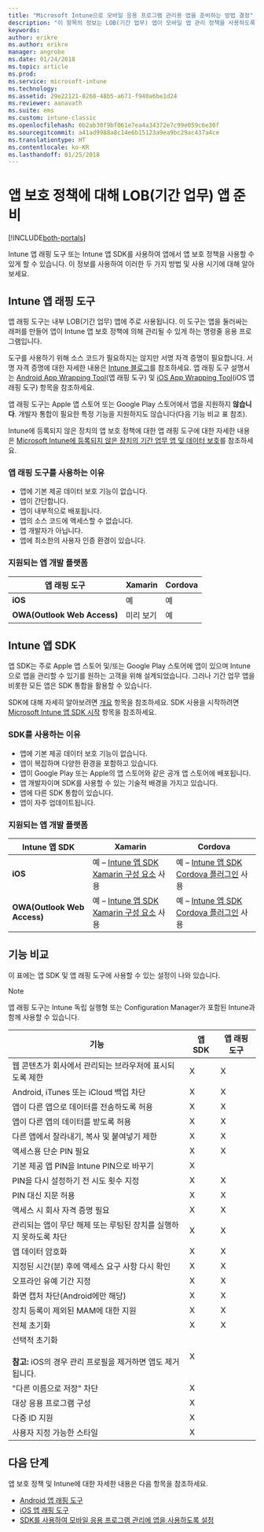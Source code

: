 ```yaml
---
title: "Microsoft Intune으로 모바일 응용 프로그램 관리용 앱을 준비하는 방법 결정"
description: "이 항목의 정보는 LOB(기간 업무) 앱이 모바일 앱 관리 정책을 사용하도록 하기 위해 앱 줄 바꿈 도구 및 앱 SDK를 사용해야 하는 경우를 결정하는 데 도움이 됩니다."
keywords: 
author: erikre
ms.author: erikre
manager: angrobe
ms.date: 01/24/2018
ms.topic: article
ms.prod: 
ms.service: microsoft-intune
ms.technology: 
ms.assetid: 29e22121-8268-48b5-a671-f940a6be1d24
ms.reviewer: aanavath
ms.suite: ems
ms.custom: intune-classic
ms.openlocfilehash: 6b2ab30f9bf061e7ea4a34372e7c99e059c6e30f
ms.sourcegitcommit: a41ad9988a8c14e6b15123a9ea9bc29ac437a4ce
ms.translationtype: HT
ms.contentlocale: ko-KR
ms.lasthandoff: 01/25/2018
---
```

# <a name="prepare-line-of-business-apps-for-app-protection-policies"></a>앱 보호 정책에 대해 LOB(기간 업무) 앱 준비

[!INCLUDE[both-portals](./includes/note-for-both-portals.md)]

Intune 앱 래핑 도구 또는 Intune 앱 SDK를 사용하여 앱에서 앱 보호 정책을 사용할 수 있게 할 수 있습니다. 이 정보를 사용하여 이러한 두 가지 방법 및 사용 시기에 대해 알아보세요.

## <a name="intune-app-wrapping-tool"></a>Intune 앱 래핑 도구
앱 래핑 도구는 내부 LOB(기간 업무) 앱에 주로 사용됩니다. 이 도구는 앱을 둘러싸는 래퍼를 만들어 앱이 Intune 앱 보호 정책에 의해 관리될 수 있게 하는 명령줄 응용 프로그램입니다.

도구를 사용하기 위해 소스 코드가 필요하지는 않지만 서명 자격 증명이 필요합니다. 서명 자격 증명에 대한 자세한 내용은 [Intune 블로그](https://blogs.technet.microsoft.com/enterprisemobility/2015/02/25/how-to-obtain-the-prerequisites-for-the-intune-app-wrapping-tool-for-ios/)를 참조하세요. 앱 래핑 도구 설명서는 [Android App Wrapping Tool](app-wrapper-prepare-android.md)(앱 래핑 도구) 및 [iOS App Wrapping Tool](app-wrapper-prepare-ios.md)(iOS 앱 래핑 도구) 항목을 참조하세요.

앱 래핑 도구는 Apple 앱 스토어 또는 Google Play 스토어에서 앱을 지원하지 **않습니다**. 개발자 통합이 필요한 특정 기능을 지원하지도 않습니다(다음 기능 비교 표 참조).


Intune에 등록되지 않은 장치의 앱 보호 정책에 대한 앱 래핑 도구에 대한 자세한 내용은 [Microsoft Intune에 등록되지 않은 장치의 기간 업무 앱 및 데이터 보호](/intune-classic/deploy-use/protect-line-of-business-apps-and-data-on-devices-not-enrolled-in-microsoft-intune)를 참조하세요.

### <a name="reasons-to-use-the-app-wrapping-tool"></a>앱 래핑 도구를 사용하는 이유
* 앱에 기본 제공 데이터 보호 기능이 없습니다.
* 앱이 간단합니다.
* 앱이 내부적으로 배포됩니다.
* 앱의 소스 코드에 액세스할 수 없습니다.
* 앱 개발자가 아닙니다.
* 앱에 최소한의 사용자 인증 환경이 있습니다.


### <a name="supported-app-development-platforms"></a>지원되는 앱 개발 플랫폼

|**앱 래핑 도구** | **Xamarin** |**Cordova** |
|------|----|----|
|**iOS** |예|예|
|**OWA(Outlook Web Access)**| 미리 보기 |예|

## <a name="intune-app-sdk"></a>Intune 앱 SDK
앱 SDK는 주로 Apple 앱 스토어 및/또는 Google Play 스토어에 앱이 있으며 Intune으로 앱을 관리할 수 있기를 원하는 고객을 위해 설계되었습니다. 그러나 기간 업무 앱을 비롯한 모든 앱은 SDK 통합을 활용할 수 있습니다.

SDK에 대해 자세히 알아보려면 [개요](app-sdk.md) 항목을 참조하세요. SDK 사용을 시작하려면 [Microsoft Intune 앱 SDK 시작](app-sdk-get-started.md) 항목을 참조하세요.

### <a name="reasons-to-use-the-sdk"></a>SDK를 사용하는 이유
* 앱에 기본 제공 데이터 보호 기능이 없습니다.
* 앱이 복잡하며 다양한 환경을 포함하고 있습니다.
* 앱이 Google Play 또는 Apple의 앱 스토어와 같은 공개 앱 스토어에 배포됩니다.
* 앱 개발자이며 SDK를 사용할 수 있는 기술적 배경을 가지고 있습니다.
* 앱에 다른 SDK 통합이 있습니다.
* 앱이 자주 업데이트됩니다.

### <a name="supported-app-development-platforms"></a>지원되는 앱 개발 플랫폼

|**Intune 앱 SDK** |**Xamarin** |**Cordova**
|------|----|----|
|**iOS**|예 – [Intune 앱 SDK Xamarin 구성 요소](app-sdk-xamarin.md) 사용|예 – [Intune 앱 SDK Cordova 플러그인](app-sdk-cordova.md) 사용|
|**OWA(Outlook Web Access)**| 예 – [Intune 앱 SDK Xamarin 구성 요소](app-sdk-xamarin.md) 사용|예 – [Intune 앱 SDK Cordova 플러그인](app-sdk-cordova.md) 사용|

## <a name="feature-comparison"></a>기능 비교
이 표에는 앱 SDK 및 앱 래핑 도구에 사용할 수 있는 설정이 나와 있습니다.

> [!NOTE]
> 앱 래핑 도구는 Intune 독립 실행형 또는 Configuration Manager가 포함된 Intune과 함께 사용할 수 있습니다.

|기능|앱 SDK|앱 래핑 도구|
|-----------|---------------------|-----------|
|웹 콘텐츠가 회사에서 관리되는 브라우저에 표시되도록 제한|X|X|
|Android, iTunes 또는 iCloud 백업 차단|X|X|
|앱이 다른 앱으로 데이터를 전송하도록 허용|X|X|
|앱이 다른 앱의 데이터를 받도록 허용|X|X|
|다른 앱에서 잘라내기, 복사 및 붙여넣기 제한|X|X|
|액세스용 단순 PIN 필요|X|X|
|기본 제공 앱 PIN을 Intune PIN으로 바꾸기|X||
|PIN을 다시 설정하기 전 시도 횟수 지정|X|X|
|PIN 대신 지문 허용 |X|X|
|액세스 시 회사 자격 증명 필요|X|X|
|관리되는 앱이 무단 해제 또는 루팅된 장치를 실행하지 못하도록 차단|X|X|
|앱 데이터 암호화|X|X|
|지정된 시간(분) 후에 액세스 요구 사항 다시 확인|X|X|
|오프라인 유예 기간 지정|X|X|
|화면 캡처 차단(Android에만 해당)|X|X|
|장치 등록이 제외된 MAM에 대한 지원|X|X|
|전체 초기화|X|X|
|선택적 초기화 <br></br>**참고:** iOS의 경우 관리 프로필을 제거하면 앱도 제거됩니다.|X||
|"다른 이름으로 저장" 차단 |X||
|대상 응용 프로그램 구성 |X||
|다중 ID 지원|X||
|사용자 지정 가능한 스타일 |X|||
## <a name="next-steps"></a>다음 단계

앱 보호 정책 및 Intune에 대한 자세한 내용은 다음 항목을 참조하세요.

  -  [Android 앱 래핑 도구](app-wrapper-prepare-android.md)</br>
  - [iOS 앱 래핑 도구](app-wrapper-prepare-ios.md)</br>
  - [SDK를 사용하여 모바일 응용 프로그램 관리에 앱을 사용하도록 설정](/intune-classic/deploy-use/use-the-sdk-to-enable-apps-for-mobile-application-management)
